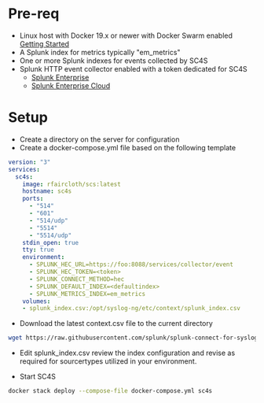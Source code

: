 
# Pre-req

* Linux host with Docker 19.x or newer with Docker Swarm enabled
    [Getting Started](https://docs.docker.com/get-started/)
* A Splunk index for metrics typically "em_metrics"
* One or more Splunk indexes for events collected by SC4S
* Splunk HTTP event collector enabled with a token dedicated for SC4S
    * [Splunk Enterprise](http://dev.splunk.com/view/event-collector/SP-CAAAE6Q)
    * [Splunk Enterprise Cloud](http://docs.splunk.com/Documentation/Splunk/7.3.1/Data/UsetheHTTPEventCollector#Configure_HTTP_Event_Collector_on_managed_Splunk_Cloud)

# Setup

* Create a directory on the server for configuration
* Create a docker-compose.yml file based on the following template

```yaml
version: "3"
services:
  sc4s:
    image: rfaircloth/scs:latest
    hostname: sc4s
    ports:
      - "514"
      - "601"
      - "514/udp"
      - "5514"
      - "5514/udp"
    stdin_open: true
    tty: true
    environment:
      - SPLUNK_HEC_URL=https://foo:8088/services/collector/event
      - SPLUNK_HEC_TOKEN=<token>
      - SPLUNK_CONNECT_METHOD=hec
      - SPLUNK_DEFAULT_INDEX=<defaultindex>
      - SPLUNK_METRICS_INDEX=em_metrics
    volumes:
    - splunk_index.csv:/opt/syslog-ng/etc/context/splunk_index.csv
```

* Download the latest context.csv file to the current directory
```bash
wget https://raw.githubusercontent.com/splunk/splunk-connect-for-syslog/master/package/etc/context/splunk_index.csv
```

* Edit splunk_index.csv review the index configuration and revise as required for sourcertypes utilized in your environment.

* Start SC4S

```bash
docker stack deploy --compose-file docker-compose.yml sc4s
```
